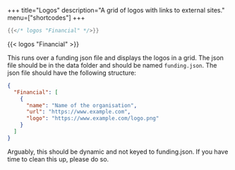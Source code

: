 +++
title="Logos"
description="A grid of logos with links to external sites."
menu=["shortcodes"]
+++

```go
{{</* logos "Financial" */>}}
```

{{< logos "Financial" >}}

This runs over a funding json file and displays the logos in a grid. The json file should be in the data folder and should be named `funding.json`. The json file should have the following structure:

```json
{
  "Financial": [
    {
      "name": "Name of the organisation",
      "url": "https://www.example.com",
      "logo": "https://www.example.com/logo.png"
    }
  ]
}
```

Arguably, this should be dynamic and not keyed to funding.json. If you have time to clean this up, please do so.
